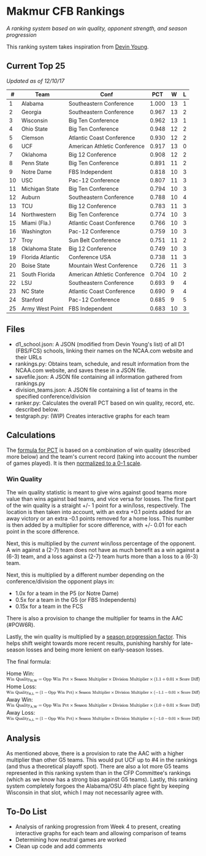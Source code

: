 # Makmur CFB Rankings
*A ranking system based on win quality, opponent strength, and season progression*

This ranking system takes inspiration from [Devin Young](http://www.devinyoungweb.com/blog/cfb-rankings-the-right-way).

## Current Top 25
*Updated as of 12/10/17*

| **#** | **Team** | **Conf** | **PCT** | **W** | **L** |
|----|------------------|------------------------------|-------|----|---|
| 1 | Alabama | Southeastern Conference | 1.000 | 13 | 1 |
| 2 | Georgia | Southeastern Conference | 0.967 | 13 | 2 |
| 3 | Wisconsin | Big Ten Conference | 0.962 | 13 | 1 |
| 4 | Ohio State | Big Ten Conference | 0.948 | 12 | 2 |
| 5 | Clemson | Atlantic Coast Conference | 0.930 | 12 | 2 |
| 6 | UCF | American Athletic Conference | 0.917 | 13 | 0 |
| 7 | Oklahoma | Big 12 Conference | 0.908 | 12 | 2 |
| 8 | Penn State | Big Ten Conference | 0.891 | 11 | 2 |
| 9 | Notre Dame | FBS Independent | 0.818 | 10 | 3 |
| 10 | USC | Pac-12 Conference | 0.807 | 11 | 3 |
| 11 | Michigan State | Big Ten Conference | 0.794 | 10 | 3 |
| 12 | Auburn | Southeastern Conference | 0.788 | 10 | 4 |
| 13 | TCU | Big 12 Conference | 0.783 | 11 | 3 |
| 14 | Northwestern | Big Ten Conference | 0.774 | 10 | 3 |
| 15 | Miami (Fla.) | Atlantic Coast Conference | 0.766 | 10 | 3 |
| 16 | Washington | Pac-12 Conference | 0.759 | 10 | 3 |
| 17 | Troy | Sun Belt Conference | 0.751 | 11 | 2 |
| 18 | Oklahoma State | Big 12 Conference | 0.749 | 10 | 3 |
| 19 | Florida Atlantic | Conference USA | 0.738 | 11 | 3 |
| 20 | Boise State | Mountain West Conference | 0.726 | 11 | 3 |
| 21 | South Florida | American Athletic Conference | 0.704 | 10 | 2 |
| 22 | LSU | Southeastern Conference | 0.693 | 9 | 4 |
| 23 | NC State | Atlantic Coast Conference | 0.690 | 9 | 4 |
| 24 | Stanford | Pac-12 Conference | 0.685 | 9 | 5 |
| 25 | Army West Point | FBS Independent | 0.683 | 10 | 3 |

## Files

* d1_school.json: A JSON (modified from Devin Young's list) of all D1 (FBS/FCS) schools, linking their names on the NCAA.com website and their URLs
* rankings.py: Obtains team, schedule, and result information from the NCAA.com website, and saves these in a JSON file.
* savefile.json: A JSON file containing all information gathered from rankings.py
* division_teams.json: A JSON file containing a list of teams in the specified conference/division
* ranker.py: Calculates the overall PCT based on win quality, record, etc. described below.
* testgraph.py: (WIP) Creates interactive graphs for each team

## Calculations

The [formula for PCT](/Images/Eqs/Raw_Pct.png "Raw Percentage Formula") is based on a combination of win quality (described more below) and the team's current record (taking into account the number of games played). It is then [normalized to a 0-1 scale](Images/Eqs/Norm_Pct.png "Normalized Percentage").

### Win Quality

The win quality statistic is meant to give wins against good teams more value than wins against bad teams, and vice versa for losses. The first part of the win quality is a straight +/- 1 point for a win/loss, respectively. The location is then taken into account, with an extra +0.1 points added for an away victory or an extra -0.1 points removed for a home loss. This number is then added by a multiplier for score difference, with +/- 0.01 for each point in the score difference.

Next, this is multiplied by the *current* win/loss percentage of the opponent. A win against a (2-7) team does not have as much benefit as a win against a (6-3) team, and a loss against a (2-7) team hurts more than a loss to a (6-3) team.

Next, this is multiplied by a different number depending on the conference/division the opponent plays in:

* 1.0x for a team in the P5 (or Notre Dame)
* 0.5x for a team in the G5 (or FBS Independents)
* 0.15x for a team in the FCS

There is also a provision to change the multiplier for teams in the AAC (#POW6R).

Lastly, the win quality is multiplied by a [season progression factor](/Images/Eqs/Season_Multiplier.png "Season Multiplier"). This helps shift weight towards more recent results, punishing harshly for late-season losses and being more lenient on early-season losses.

The final formula:

Home Win:
![Home Win](/Images/Eqs/WQ_HW.png "Home Win")
Home Loss:
![Home Loss](/Images/Eqs/WQ_HL.png "Home Loss")
Away Win:
![Away Win](/Images/Eqs/WQ_AW.png "Away Win")
Away Loss:
![Away Loss](/Images/Eqs/WQ_AL.png "Away Loss")

## Analysis

As mentioned above, there is a provision to rate the AAC with a higher multiplier than other G5 teams. This would put UCF up to #4 in the rankings (and thus a theoretical playoff spot). There are also a lot more G5 teams represented in this ranking system than in the CFP Committee's rankings (which as we know has a strong bias against G5 teams). Lastly, this ranking system completely forgoes the Alabama/OSU 4th place fight by keeping Wisconsin in that slot, which I may not necessarily agree with.

## To-Do List
* Analysis of ranking progression from Week 4 to present, creating interactive graphs for each team and allowing comparison of teams
* Determining how neutral games are worked
* Clean up code and add comments
